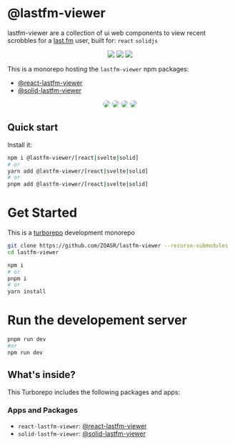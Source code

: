 # @lastfm-viewer

lastfm-viewer are a collection of ui web components to view recent scrobbles for a [last.fm](last.fm) user, built for: `react` `solidjs`

<p align="center" >
<a href="https://npm.io/package/solid-lastfm-viewer"><img src="https://img.shields.io/badge/maintained%20with-npm-cc00ff.svg?style=for-the-badge&logo=npm" ></a>
<a href="https://www.npmjs.com/package/solid-lastfm-viewer" alt="solid-lastfm-viewer(npm)">
<img src="https://img.shields.io/npm/dt/solid-lastfm-viewer?style=for-the-badge&logo=npm&logoColor=red&label=solid-lastfm-viewer" /></a>
<a href="https://www.npmjs.com/package/react-lastfm-viewer" alt="react-lastfm-viewer(npm)">
<img src="https://img.shields.io/npm/dt/react-lastfm-viewer?style=for-the-badge&logo=npm&logoColor=red&label=react-lastfm-viewer" /></a>
</p>

This is a monorepo hosting the `lastfm-viewer` npm packages:

-   <a href="https://github.com/ZOASR/react-lastfm-viewer">@react-lastfm-viewer</a>
-   <a href="https://github.com/ZOASR/solid-lastfm-viewer">@solid-lastfm-viewer</a>

<p align="center">
  <img src="https://github.com/ZOASR/solid-lastfm-viewer/blob/main/images/Preview_1.png" style="border-radius: 10px"/>
  <img src="https://github.com/ZOASR/solid-lastfm-viewer/blob/main/images/Preview_2.png" style="border-radius: 10px"/>
  <img src="https://github.com/ZOASR/react-lastfm-viewer/blob/main/images/Preview_1.png" style="border-radius: 10px"/>
  <img src="https://github.com/ZOASR/react-lastfm-viewer/blob/main/images/Preview_2.png" style="border-radius: 10px"/>
</p>

## Quick start

Install it:

```bash
npm i @lastfm-viewer/[react|svelte|solid]
# or
yarn add @lastfm-viewer/[react|svelte|solid]
# or
pnpm add @lastfm-viewer/[react|svelte|solid]
```

# Get Started

This is a [turborepo](https://turbo.build/repo) development monorepo

```sh
git clone https://github.com/ZOASR/lastfm-viewer --recurse-submodules
cd lastfm-viewer
```

```sh
npm i
# or
pnpm i
# or
yarn install
```

# Run the developement server

```sh
pnpm run dev
#or
npm run dev
```

## What's inside?

This Turborepo includes the following packages and apps:

### Apps and Packages

-   `react-lastfm-viewer`: [@react-lastfm-viewer](https://github.com/ZOASR/react-lastfm-viewer)
-   `solid-lastfm-viewer`: [@solid-lastfm-viewer](https://github.com/ZOASR/solid-lastfm-viewer)
